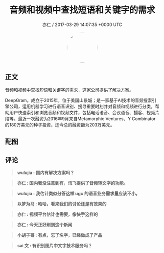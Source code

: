 <h1 align="center">音频和视频中查找短语和关键字的需求</h1>
<p align="center">
    <a>亦仁 / 2017-03-29 14:07:35 &#43;0000 UTC</a>
</p>

<div align="center">
    <img src="https://images.zsxq.com/Fn3NQqCN8nuGF86yZPXSbEsl0mb3?e=1590940799&amp;token=kIxbL07-8jAj8w1n4s9zv64FuZZNEATmlU_Vm6zD:pfbNc8W3hS0oYG_hyXXh_rHMHuc=" width="100" height="100" style="border:1px solid;border-radius:50%; color:#ffffff"/>
</div>

## 正文

<div>
音频和视频中查找短语和关键字的需求，这家公司提供了解决方案。 

DeepGram，成立于2015年，位于美国山景城；是一家基于AI技术的音频搜索引擎公司，运用机器学习进行语音识别、搜寻重要时刻并对音频和视频进行分类，帮助用户快速索引和浏览音频和视频文件，包括电话语音、会议语音、播客、视频片段等。最近一次融资为2016年9月来自Metamorphic Ventures、Y Combinator的180万美元的种子投资，迄今总的融资额为203万美元。


</div>

## 配图
<div class="image" align="center">

</div>

## 评论

<div align="left">
<div>

<blockquote >
<span> <strong>wulujia : 国内有解决方案吗？ </strong></span>
</blockquote>

<blockquote >
<span> <strong>亦仁 : 国内我没注意到有，讯飞提供了音频转文字的功能。 </strong></span>
</blockquote>

<blockquote >
<span> <strong>wulujia : 我估计类似分答这样 ugc 的语音业务需求量应该不小。 </strong></span>
</blockquote>

<blockquote >
<span> <strong>以梦为马 : 哈哈，看来我们的讨论还是有效果的 </strong></span>
</blockquote>

<blockquote >
<span> <strong>亦仁 : 视频平台估计也需要，像快手这样的 </strong></span>
</blockquote>

<blockquote >
<span> <strong>亦仁 : 今天正好刷到这个新闻 </strong></span>
</blockquote>

<blockquote >
<span> <strong>小胡子哥 : 有点，忘了名字，已经做成了产品 </strong></span>
</blockquote>

<blockquote >
<span> <strong>sai 文 : 有识别图片中文字技术服务吗？ </strong></span>
</blockquote>

</div>
</div>